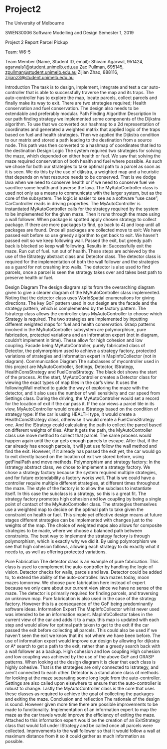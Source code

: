 # Project2



The University of Melbourne

SWEN30006 Software Modelling and Design
 Semester 1, 2019

Project 2 Report
Parcel Pickup

Team: W6-5

Team Member (Name, Student ID, email):
Shivam Agarwal, 951424, agarwals1@student.unimelb.edu.au
Zac Pullman, 695145, zpullman@student.unimelb.edu.au
Zijian Zhao, 888116, zijianz3@student.unimelb.edu.au

Introduction
The task is to design, implement, integrate and test a car auto-controller that is able to successfully traverse the map and its traps. The auto-controller has to explore the map, locate parcels, collect parcels and finally make its way to exit. There are two strategies required; Health conservation and fuel conservation. The design also needs to be extendable and preferably modular.
Path Finding Algorithm Description
In our path finding strategy we implemented some components of the Dijkstra algorithm. To use that we converted our hashmap to a 2d representation of coordinates and generated a weighted matrix that applied logic of the traps based on fuel and health strategies. Then we applied the Dijkstra condition to our matrix and stored a path leading to the destination from a source node. This path was then converted to a hashmap of coordinates that led to the destination
Design Logic
The system required two strategies for solving the maze, which depended on either health or fuel. We saw that solving the maze required conservation of both health and fuel where possible. As such we chose for both our strategies to take optimal path to a parcel as soon as it is seen. We do this by the use of dijkstra, a weighted map and a heuristic that depends on what resource needs to be conserved. That is we dodge lava when we need to conserve health or if we need to conserve fuel we sacrifice some health and traverse the lava.
The MyAutoController class is used not only as a means to communicate with the larger system, but as the core of the subsystem. The logic is easier to see as a software “use case”;
CarController reads in driving properties.
The MyAutoController is instantiated
MyAutoController calls for the strategy required by the system to be implemented for the given maze.
Then it runs through the maze using a wall follower.
When package is spotted apply chosen strategy to collect package.
If there are more packages to find, go back to 4) and loop until all packages are found.
 Once all packages are collected move to exit:
We have passed exit before so use greedy algorithm to get back to exit.
We haven't passed exit so we keep following wall.
Passed the exit, but greedy path back is blocked so keep wall following.
Results in:
Successfully exit the maze.
Run out of fuel.
run out of health.
These steps are achieved by the use of the IStrategy abstract class and Detector class. The detector class is required for the implementation of both the wall follower and the strategies as a guard for not crashing into walls. The detector is also used to find parcels, once a parcel is seen the strategy takes over and takes best path to preserve health or fuel.

Design Diagram
The design diagram splits from the overarching diagram given to give a clearer diagram of the MyAutoController class implemented. Noting that the detector class uses WorldSpatial enumerations for giving directions.
The key GoF pattern used in our design are the facade and the strategy pattern, which is complemented by the factory pattern. The Istrategy class allows the controller class MyAutoController to choose which Strategy is required. The two strategies are implemented by inputting different weighted maps for fuel and health conservation.
Grasp patterns involved in the MyAutoController subsystem are polymorphism, pure fabrication, protected variations and an information expert (not in diagram, couldn’t implement in time). These allow for high cohesion and low coupling. Facade being MyAutoController, purely fabricated class of Detector, the polymorphism used to achieve a strategy factory, protected variations of strategies and information expert in MapInfoCollector  (not in diagram).
Communication Diagram
The subclasses of mycontroller used in this project are MyAutoController, Settings, Detector, IStrategy, HealthConsStrategy and FuelConsStrategy. The black dot shows the start of the process. At the start, MyAutoController creates a Detector class for viewing the exact types of map tiles in the car’s view. It uses the followingWall method to guide the way of exploring the maze with the detector, and it also uses the number of wall sensitivity and car speed from Settings class. During the driving, the MyAutoController would set a record for the location of exit if the car pass it. If the car views a parcel tile in its view, MyAutoController would create a IStrategy based on the condition of strategy type: If the car is using HEALTH type, it would create a HealthConsStrategy class, otherwise it would create a FuelConsStrategy one. And the IStrategy could calculating the path to collect the parcel based on different weights of tiles. After it gets the path, the MyAutoController class use move method to collect that parcel. The same process would happen again until the car gets enough parcels to escape. After that, if the car already has enough parcels, it will just use follow the wall method and find the exit. However, if it already has passed the exit yet, the car would go to exit directly based on the location of exit we stored before, using getFinalPath and move methods.
Polymorphism and strategy factory:
In the Istrategy abstract class, we chose to implement a strategy factory. We chose a strategy factory because the system required multiple strategies, and for future extendability a factory works well. That is we could have a controller require multiple different strategies, at different times throughout the maze. The style of the factory is to allow the subclass to instantiate itself. In this case the subclass is a strategy, so this is a great fit. The strategy factory promotes high cohesion and low coupling by being a single point of contact of the MyAutoController class.
The strategies themselves use a weighted map to decide on the optimal path to take given the constraint on health or fuel. This simple yet effective design means at future stages different strategies can be implemented with changes just to the weights of the map. The choice of weighted maps also allows for composite strategies to be made, where we choose a balanced path between constraints.
The best way to implement the strategy factory is through polymorphism, which is exactly why we did it. By using polymorphism we see that high cohesion follows, allowing each strategy to do exactly what it needs to, as well as offering protected variations. 

Pure Fabrication
The detector class is an example of pure fabrication. This class is used to complement the auto-controller by handling the logic of vision. Detector checks for walls, parcels and lava. Detector could be added to, to extend the ability of the auto-controller. lava mazes today, moon mazes tomorrow.  We choose pure fabrication here instead of expert because we only care about our current view since we have no sense of the maze. The detector is primarily required for finding parcels, and traversing an unknown map.
Pure fabrication is also used in the case of the strategy factory. However this is a consequence of the GoF being predominantly software ideas.
Information Expert
The MapInfoCollector whilst never used was intended to be an information expert. MapInfoCollector takes in the current view of the car and adds it to a map. this map is updated with each step and would allow for optimal path taken to get to the exit if the car passed the exit before collecting all parcels. This could also be used if we haven't seen the exit we know that it’s not where we have been before. The use of information expert would improve our design by allowing for dijkstra or A* search to get a path to the exit, rather than a greedy search back with a wall follower as a backup.
High cohesion and low coupling
High cohesion and low coupling was achieved by the use of the above GoF and GRASP patterns. When looking at the design diagram it is clear that each class is highly cohesive. That is the strategies are only connected to Istrategy, and aren’t connected to each other. Detector is a stand alone class of methods for looking at the maze separating some long logic from the auto-controller. Settings are also called upon elsewhere to ensure that the auto-controller is robust to change. Lastly the MyAutoController class is the core that uses these classes as required to achieve the goal of collecting the packages and exiting the maze.
Conclusion and reflection
The rationale of the design is sound. However given more time there are possible improvements to be made to functionality. Implementation of an information expert to map the maze as the car travels would improve the efficiency of exiting the maze. Attached to this information expert would be the creation of an ExitStrategy class that would fall under IStrategy and be called once all parcels were collected. Improvements to the wall follower so that it would follow a wall at maximum distance from it so it could gather as much information as possible. 
